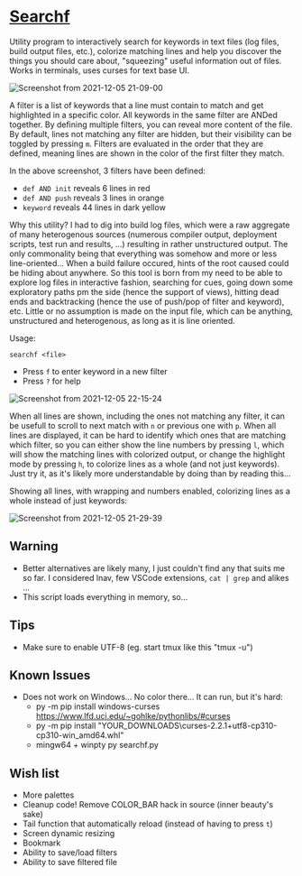# [Searchf](https://github.com/human3/searchf)

Utility program to interactively search for keywords in text files (log files, build output files, etc.), colorize matching lines and help you discover the things you should care about, "squeezing" useful information out of files. Works in terminals, uses curses for text base UI.

![Screenshot from 2021-12-05 21-09-00](https://user-images.githubusercontent.com/15265841/144776812-846a42e6-0d6e-4ca2-af8f-5631d685d099.png)

A filter is a list of keywords that a line must contain to match and get highlighted in a specific color. All keywords in the same filter are ANDed together. By defining multiple filters, you can reveal more content of the file. By default, lines not matching any filter are hidden, but their visibility can be toggled by pressing `m`. Filters are evaluated in the order that they are defined, meaning lines are shown in the color of the first filter they match.

In the above screenshot, 3 filters have been defined:
- `def AND init` reveals 6 lines in red
- `def AND push` reveals 3 lines in orange
- `keyword` reveals 44 lines in dark yellow

Why this utility? I had to dig into build log files, which were a raw aggregate of many heterogenous sources (numerous compiler output, deployment scripts, test run and results, ...) resulting in rather unstructured output. The only commonality being that everything was somehow and more or less line-oriented... When a build failure occured, hints of the root caused could be hiding about anywhere. So this tool is born from my need to be able to explore log files in interactive fashion, searching for cues, going down some exploratory paths pm the side (hence the support of views), hitting dead ends and backtracking (hence the use of push/pop of filter and keyword), etc. Little or no assumption is made on the input file, which can be anything, unstructured and heterogenous, as long as it is line oriented.

Usage:

`searchf <file>`

- Press `f` to enter keyword in a new filter
- Press `?` for help

![Screenshot from 2021-12-05 22-15-24](https://user-images.githubusercontent.com/15265841/144781454-238f57d8-4b5a-4553-ba53-db6f087cd259.png)

When all lines are shown, including the ones not matching any filter, it can be usefull to scroll to next match with `n` or previous one with `p`. When all lines are displayed, it can be hard to identify which ones that are matching which filter, so you can either show the line numbers by pressing `l`, which will show the matching lines with colorized output, or change the highlight mode by pressing `h`, to colorize lines as a whole (and not just keywords). Just try it, as it's likely more understandable by doing than by reading this...

Showing all lines, with wrapping and numbers enabled, colorizing lines as a whole instead of just keywords:

![Screenshot from 2021-12-05 21-29-39](https://user-images.githubusercontent.com/15265841/144777636-8076825c-3501-42e1-8d63-1a72fe3c3bb1.png)

## Warning

- Better alternatives are likely many, I just couldn't find any that suits me so far. I considered lnav, few VSCode extensions, `cat | grep` and alikes ...
- This script loads everything in memory, so...

## Tips

- Make sure to enable UTF-8 (eg. start tmux like this "tmux -u")

## Known Issues

- Does not work on Windows... No color there... It can run, but it's hard:
  - py -m pip install windows-curses
    https://www.lfd.uci.edu/~gohlke/pythonlibs/#curses
  - py -m pip install "YOUR\_DOWNLOADS\curses-2.2.1+utf8-cp310-cp310-win_amd64.whl"
  - mingw64 + winpty py searchf.py

## Wish list

- More palettes
- Cleanup code! Remove COLOR_BAR hack in source (inner beauty's sake)
- Tail function that automatically reload (instead of having to press `t`)
- Screen dynamic resizing
- Bookmark
- Ability to save/load filters
- Ability to save filtered file